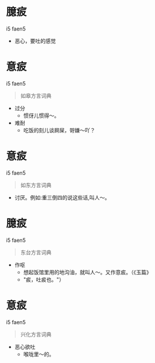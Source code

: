 # 臆㽹
i5 faen5
- 恶心，要吐的感觉

# 意㽹
i5 faen5
> 如皋方言词典
- 过分
  - 惯伢儿惯得～。
- 难耐
  - 吃饭的刻儿谈屙屎，哿嫌～吖？

# 意㽹
i5 faen5
> 如东方言词典
- 讨厌。例如:重三倒四的说这些话,叫人～。

# 臆㽹
i5 faen5
> 东台方言词典
- 作呕
  - 想起饭馆里用的地沟油，就叫人～。又作意㽹。（《玉篇》
  - "㽹，吐㽹也。"）

# 意㽹
i5 faen5
> 兴化方言词典
- 恶心欲吐
  - 喉咙里～的。
